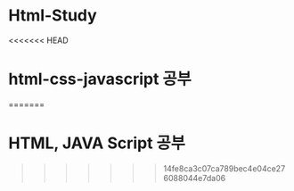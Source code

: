 # Html-Study

<<<<<<< HEAD
# html-css-javascript 공부
=======
# HTML, JAVA Script 공부
>>>>>>> 14fe8ca3c07ca789bec4e04ce276088044e7da06
